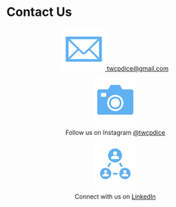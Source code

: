 # Contact Us

<p align="center">
  <a href="mailto:twcpdice@gmail.com">
  <img src="https://raw.githubusercontent.com/thediceinitiative/thediceinitiative.github.io/d6f702b54e0fa615df0dff0bb43b84b97a83aa43/mail.svg" alt="Email" width="100" height="100
  </a>
</p>

<center>Shoot us an email at <a href="mailto:twcpdice@gmail.com"> twcpdice@gmail.com </a> </center>


<p align="center">
  <a href="https://www.instagram.com/twcpdice/">
  <img src="https://raw.githubusercontent.com/thediceinitiative/thediceinitiative.github.io/d6f702b54e0fa615df0dff0bb43b84b97a83aa43/insta.svg" alt="Instagram" width="100" height="100"/>
  </a>
</p>

<center>Follow us on Instagram <a href="https://www.instagram.com/twcpdice/"> @twcpdice </a> </center>


<p align="center">
  <a href="https://www.linkedin.com/company/the-dice-initiative/about">
  <img src="https://raw.githubusercontent.com/thediceinitiative/thediceinitiative.github.io/0041e96199b8adddd3dd8491b044218db3d53bb2/linkedin.svg" alt="LinkedIn" width="100" height="100" />
  </a>
</p>

<center> Connect with us on <a href="https://www.linkedin.com/company/the-dice-initiative/about"> LinkedIn </a> </center>

